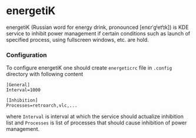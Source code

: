 # energetiK
energetiK (Russian word for energy drink, pronounced [enɛrˈɡʲetʲɪk]) is KDE service to inhibit power management if certain conditions such as launch of specified process, using fullscreen windows, etc. are hold.

### Configuration
To configure energetiK one should create `energeticrc` file in `.config` directory with following content
```
[General]
Interval=1000

[Inhibition]
Processes=retroarch,vlc,...
```
where `Interval` is interval at which the service should actualize inhibition list and `Processes` is list of processes that should cause inhibition of power management.
